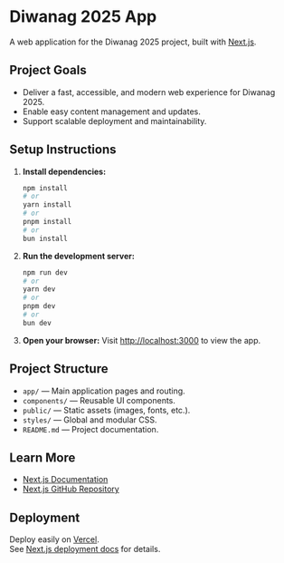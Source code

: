 # Diwanag 2025 App

A web application for the Diwanag 2025 project, built with [Next.js](https://nextjs.org).

## Project Goals

- Deliver a fast, accessible, and modern web experience for Diwanag 2025.
- Enable easy content management and updates.
- Support scalable deployment and maintainability.

## Setup Instructions

1. **Install dependencies:**
    ```bash
    npm install
    # or
    yarn install
    # or
    pnpm install
    # or
    bun install
    ```

2. **Run the development server:**
    ```bash
    npm run dev
    # or
    yarn dev
    # or
    pnpm dev
    # or
    bun dev
    ```

3. **Open your browser:**
    Visit [http://localhost:3000](http://localhost:3000) to view the app.

## Project Structure

- `app/` — Main application pages and routing.
- `components/` — Reusable UI components.
- `public/` — Static assets (images, fonts, etc.).
- `styles/` — Global and modular CSS.
- `README.md` — Project documentation.

## Learn More

- [Next.js Documentation](https://nextjs.org/docs)
- [Next.js GitHub Repository](https://github.com/vercel/next.js)

## Deployment

Deploy easily on [Vercel](https://vercel.com/new?utm_medium=default-template&filter=next.js&utm_source=create-next-app&utm_campaign=create-next-app-readme).  
See [Next.js deployment docs](https://nextjs.org/docs/app/building-your-application/deploying) for details.

